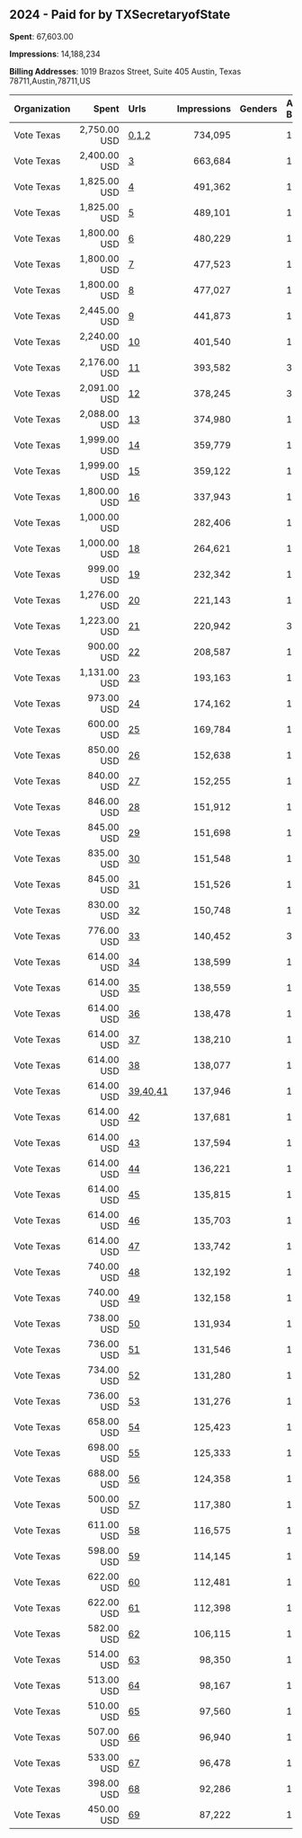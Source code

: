 ## 2024 - Paid for by TXSecretaryofState 
**Spent**: 67,603.00

**Impressions**: 14,188,234

**Billing Addresses**: 1019 Brazos Street, Suite 405 Austin, Texas 78711,Austin,78711,US

|Organization|Spent|Urls|Impressions|Genders|Age Brackets|Country Codes|
|:---|---:|:---|---:|:---|:---|:---|
|Vote Texas|2,750.00 USD|[0](https://www.snap.com/political-ads/asset/29c8d0ed9291eebefd5934b0b665ace6adae3d63da0da235471d987ab49019a7?mediaType=png),[1](https://www.snap.com/political-ads/asset/335e5d1c564359c756cebc27e72df5032a60a2f2b74c5ac62933dc81dc745800?mediaType=png),[2](https://www.snap.com/political-ads/asset/62011e89407dd44b854160dc40a173f67d18db78a3dbb4cc555806bf11cee882?mediaType=png)|734,095||18+|united states|
|Vote Texas|2,400.00 USD|[3](https://www.snap.com/political-ads/asset/66c7c8626a717cce5bbf77724cf3d5b19ba1a6614743d797e22e7bf05332395d?mediaType=png)|663,684||18+|united states|
|Vote Texas|1,825.00 USD|[4](https://www.snap.com/political-ads/asset/91c882eaf7f65ad17682c6164575c99a0d5e19dbf68cf47e21779d8ade3775ef?mediaType=mov)|491,362||18+|united states|
|Vote Texas|1,825.00 USD|[5](https://www.snap.com/political-ads/asset/9e5592ce3612ee48b8b506372034cc110ef8e8acabec92922a4e370f1919d880?mediaType=png)|489,101||18+|united states|
|Vote Texas|1,800.00 USD|[6](https://www.snap.com/political-ads/asset/3d7e0718534f6aa52dbaa3b8bd7d20e8a27221ed89af165be068fe7c254bf907?mediaType=png)|480,229||18+|united states|
|Vote Texas|1,800.00 USD|[7](https://www.snap.com/political-ads/asset/2ed3284c994aade202e63998a1ed7d61786e0365ff8b5001ea401cfa065180f0?mediaType=png)|477,523||18-22|united states|
|Vote Texas|1,800.00 USD|[8](https://www.snap.com/political-ads/asset/817582e30d54a714527023de7984ef7114a1e34428fff3de98c89172a1d17c5e?mediaType=png)|477,027||18-22|united states|
|Vote Texas|2,445.00 USD|[9](https://www.snap.com/political-ads/asset/fc67eb17dd03497a3c6434e6c833090f07921303ef91ceedaf47bbe589f65f8f?mediaType=mov)|441,873||18-24|united states|
|Vote Texas|2,240.00 USD|[10](https://www.snap.com/political-ads/asset/01f60793c9923922f5bb6916c959da0bd334025fa71439639140581114c28bb8?mediaType=png)|401,540||18-24|united states|
|Vote Texas|2,176.00 USD|[11](https://www.snap.com/political-ads/asset/6cf7c51287ccaec82e7ba08604a6aea94b49ecfb2e7b350773b2b97cef7de3f4?mediaType=mov)|393,582||35+|united states|
|Vote Texas|2,091.00 USD|[12](https://www.snap.com/political-ads/asset/24276cb981e8a1a44522ebc9f251af711fc9160c38e8ebbaafea27ce565e1395?mediaType=mp4)|378,245||35+|united states|
|Vote Texas|2,088.00 USD|[13](https://www.snap.com/political-ads/asset/c431a0f7a5f835fbaaa048dfae4f66f2f8708bc5670b10e0ccee53fd07859d78?mediaType=png)|374,980||18-24|united states|
|Vote Texas|1,999.00 USD|[14](https://www.snap.com/political-ads/asset/dd0553357f8228c0ed235dc4991bd29e7f46c5af048edd76e819e99e8b0cb48f?mediaType=mov)|359,779||18-49|united states|
|Vote Texas|1,999.00 USD|[15](https://www.snap.com/political-ads/asset/0bddb3c5198fbbc13b62fe35129a40dec25ea18f4c8e9455f0fe93431490b9f2?mediaType=jpeg)|359,122||18-24|united states|
|Vote Texas|1,800.00 USD|[16](https://www.snap.com/political-ads/asset/7e0c7ccab1d74921ac26c5c6ce680c641f913a83ae454f439b9c9bbce8335d5c?mediaType=jpeg)|337,943||18-22|united states|
|Vote Texas|1,000.00 USD||282,406||18+|united states|
|Vote Texas|1,000.00 USD|[18](https://www.snap.com/political-ads/asset/39f37ff7f77db12129b22263b7b9b7f79d47bdee15fae4af1b87e71e75de019f?mediaType=mov)|264,621||18-49|united states|
|Vote Texas|999.00 USD|[19](https://www.snap.com/political-ads/asset/10569bc2796abc732b8d30fe4e9b3c5990b8aa867d117847905cf97d3f0dc575?mediaType=jpg)|232,342||18+|united states|
|Vote Texas|1,276.00 USD|[20](https://www.snap.com/political-ads/asset/b07ed273024b3d151de77a7d16e24c85be09007df4b4a5198a12b1ec70961585?mediaType=mov)|221,143||18-49|united states|
|Vote Texas|1,223.00 USD|[21](https://www.snap.com/political-ads/asset/9037cb003f10419327d18565b37d921bab51bc763376423efc96efed7af97e5e?mediaType=mov)|220,942||35+|united states|
|Vote Texas|900.00 USD|[22](https://www.snap.com/political-ads/asset/83564b34e7328adc470e7df48c0ea1668e37c93c9b9ffffd1656fbbc2e106b09?mediaType=png)|208,587||18+|united states|
|Vote Texas|1,131.00 USD|[23](https://www.snap.com/political-ads/asset/a8eaa1bdc0c39f98af3cd104ef64f4e29420eb353b89b35e5a456a5d2048de49?mediaType=png)|193,163||18-49|united states|
|Vote Texas|973.00 USD|[24](https://www.snap.com/political-ads/asset/f093a9b688c9d7873dc07398e5bd38636e7353cbe50ba853a353ca4dc92103eb?mediaType=mp4)|174,162||18+|united states|
|Vote Texas|600.00 USD|[25](https://www.snap.com/political-ads/asset/130a05067caee24dd198df7a559903f89b8216e5e3633ab4c4916092567ccdba?mediaType=png)|169,784||18+|united states|
|Vote Texas|850.00 USD|[26](https://www.snap.com/political-ads/asset/b1ca20fda784ce5a1deaebd36a0016e22754c5446ef64547721f1475dff6a2c6?mediaType=mp4)|152,638||18+|united states|
|Vote Texas|840.00 USD|[27](https://www.snap.com/political-ads/asset/479010f229634cb863a793a7f129d9ddf04c85cf567adeeb890a06ce9a6a0065?mediaType=mp4)|152,255||18+|united states|
|Vote Texas|846.00 USD|[28](https://www.snap.com/political-ads/asset/f85edd5f84a117fb04c396111b03d91b301889a02f73ac34e8cc2fb94b9f47c2?mediaType=mp4)|151,912||18+|united states|
|Vote Texas|845.00 USD|[29](https://www.snap.com/political-ads/asset/dfddbe28e6999a381f3ada6fb589cafe75c85657c5fdcbb8e55325d6e71aeb01?mediaType=mp4)|151,698||18+|united states|
|Vote Texas|835.00 USD|[30](https://www.snap.com/political-ads/asset/105259f3b4e4e4dbd0958a67ef60c421f9b26b2c9e364d25c0f4b2296b045971?mediaType=mp4)|151,548||18+|united states|
|Vote Texas|845.00 USD|[31](https://www.snap.com/political-ads/asset/d5dc6eb44f2d30f961b54d6efd3de53e6aa8b4b343990b69d35b818a3e3d4f20?mediaType=mov)|151,526||18+|united states|
|Vote Texas|830.00 USD|[32](https://www.snap.com/political-ads/asset/03a2bd7818fe9e2077b770e60628c073625afa6ce006aa4d442f8561b74051e0?mediaType=mp4)|150,748||18+|united states|
|Vote Texas|776.00 USD|[33](https://www.snap.com/political-ads/asset/330f865f7ca9580d387d289bbc8ff92b99fadf0fe7e4f284a7c8fffc874e6b6a?mediaType=mp4)|140,452||35+|united states|
|Vote Texas|614.00 USD|[34](https://www.snap.com/political-ads/asset/66c7c8626a717cce5bbf77724cf3d5b19ba1a6614743d797e22e7bf05332395d?mediaType=png)|138,599||18+|united states|
|Vote Texas|614.00 USD|[35](https://www.snap.com/political-ads/asset/9e5592ce3612ee48b8b506372034cc110ef8e8acabec92922a4e370f1919d880?mediaType=png)|138,559||18+|united states|
|Vote Texas|614.00 USD|[36](https://www.snap.com/political-ads/asset/130a05067caee24dd198df7a559903f89b8216e5e3633ab4c4916092567ccdba?mediaType=png)|138,478||18+|united states|
|Vote Texas|614.00 USD|[37](https://www.snap.com/political-ads/asset/91c882eaf7f65ad17682c6164575c99a0d5e19dbf68cf47e21779d8ade3775ef?mediaType=mov)|138,210||18+|united states|
|Vote Texas|614.00 USD|[38](https://www.snap.com/political-ads/asset/39f37ff7f77db12129b22263b7b9b7f79d47bdee15fae4af1b87e71e75de019f?mediaType=mov)|138,077||18-49|united states|
|Vote Texas|614.00 USD|[39](https://www.snap.com/political-ads/asset/29c8d0ed9291eebefd5934b0b665ace6adae3d63da0da235471d987ab49019a7?mediaType=png),[40](https://www.snap.com/political-ads/asset/335e5d1c564359c756cebc27e72df5032a60a2f2b74c5ac62933dc81dc745800?mediaType=png),[41](https://www.snap.com/political-ads/asset/62011e89407dd44b854160dc40a173f67d18db78a3dbb4cc555806bf11cee882?mediaType=png)|137,946||18+|united states|
|Vote Texas|614.00 USD|[42](https://www.snap.com/political-ads/asset/817582e30d54a714527023de7984ef7114a1e34428fff3de98c89172a1d17c5e?mediaType=png)|137,681||18-22|united states|
|Vote Texas|614.00 USD|[43](https://www.snap.com/political-ads/asset/2ed3284c994aade202e63998a1ed7d61786e0365ff8b5001ea401cfa065180f0?mediaType=png)|137,594||18-22|united states|
|Vote Texas|614.00 USD|[44](https://www.snap.com/political-ads/asset/2037d19944548fafe93cc1aa16bb1bb4227542e08b81893e029472ffd3fe5ba1?mediaType=mov)|136,221||18-49|united states|
|Vote Texas|614.00 USD|[45](https://www.snap.com/political-ads/asset/10569bc2796abc732b8d30fe4e9b3c5990b8aa867d117847905cf97d3f0dc575?mediaType=jpg)|135,815||18+|united states|
|Vote Texas|614.00 USD|[46](https://www.snap.com/political-ads/asset/83564b34e7328adc470e7df48c0ea1668e37c93c9b9ffffd1656fbbc2e106b09?mediaType=png)|135,703||18+|united states|
|Vote Texas|614.00 USD|[47](https://www.snap.com/political-ads/asset/7e0c7ccab1d74921ac26c5c6ce680c641f913a83ae454f439b9c9bbce8335d5c?mediaType=jpeg)|133,742||18-22|united states|
|Vote Texas|740.00 USD|[48](https://www.snap.com/political-ads/asset/ae9a26ae3ee24790e60100adaef3635fb9fdfad9f012b98f99218300051af3f9?mediaType=png)|132,192||18+|united states|
|Vote Texas|740.00 USD|[49](https://www.snap.com/political-ads/asset/a8b52fe3c1bb59188a870d0cd81b975341b9e4db767e1fc4026657a2dba7b4e0?mediaType=png)|132,158||18+|united states|
|Vote Texas|738.00 USD|[50](https://www.snap.com/political-ads/asset/fc51c5e02e43ab6ad1136c09862032d0be4e672594fef7faed48be11cc465992?mediaType=png)|131,934||18+|united states|
|Vote Texas|736.00 USD|[51](https://www.snap.com/political-ads/asset/0b6485a3650433af43f9bca9463d8063bc227c6c93fd3338aa576c989437fcf5?mediaType=png)|131,546||18+|united states|
|Vote Texas|734.00 USD|[52](https://www.snap.com/political-ads/asset/bcf2f59114eac33c43a22a04264e06538730c3ba9aea3b30b9c0f0f0a44a6879?mediaType=png)|131,280||18+|united states|
|Vote Texas|736.00 USD|[53](https://www.snap.com/political-ads/asset/ba0642eb1f2bf5b83df4cf9197e179aa03abe8db53d44d9ff807073079bba252?mediaType=png)|131,276||18+|united states|
|Vote Texas|658.00 USD|[54](https://www.snap.com/political-ads/asset/e1cdd9fe1ac4f6cc170b5e3ec86a1c5e0962a9eb611a50e3f0c41b9a9c9eb2d1?mediaType=png)|125,423||18-49|united states|
|Vote Texas|698.00 USD|[55](https://www.snap.com/political-ads/asset/a20c59753f01eb6ee04d62145f285b5e09aede639643acf2151f1fc1ca8355d4?mediaType=png)|125,333||18+|united states|
|Vote Texas|688.00 USD|[56](https://www.snap.com/political-ads/asset/65d42c98cae9760341adcc2600d9af226ddb3662ed7a80bf9f4c67930c52d35a?mediaType=png)|124,358||18+|united states|
|Vote Texas|500.00 USD|[57](https://www.snap.com/political-ads/asset/2037d19944548fafe93cc1aa16bb1bb4227542e08b81893e029472ffd3fe5ba1?mediaType=mov)|117,380||18-49|united states|
|Vote Texas|611.00 USD|[58](https://www.snap.com/political-ads/asset/12251edd11163071bb80a1a947e79843be80719909f50dc50bf520f85c8715fb?mediaType=png)|116,575||18-49|united states|
|Vote Texas|598.00 USD|[59](https://www.snap.com/political-ads/asset/940dde6a393daf5b78c1217cf9de2368df70536ab295651053aae3190eb34eb4?mediaType=png)|114,145||18-49|united states|
|Vote Texas|622.00 USD|[60](https://www.snap.com/political-ads/asset/8befd7549329b3eef2502b1ada502153ca5eab098bd44c92310e984451d39d8d?mediaType=png)|112,481||18+|united states|
|Vote Texas|622.00 USD|[61](https://www.snap.com/political-ads/asset/2f0d66c3e5e5e912e7a5e4e6b0d372f58ef2e122884dfd25dfa86efef9483b92?mediaType=png)|112,398||18+|united states|
|Vote Texas|582.00 USD|[62](https://www.snap.com/political-ads/asset/c30ba1d30b3390133f1845f6910dd782ff5de0f59c74a4620bf0f3fbfc091d6b?mediaType=png)|106,115||18+|united states|
|Vote Texas|514.00 USD|[63](https://www.snap.com/political-ads/asset/e2d483ff89545590ca4049c9a39c50aa8937b52751bcaf5025a65a863a6f76b9?mediaType=png)|98,350||18+|united states|
|Vote Texas|513.00 USD|[64](https://www.snap.com/political-ads/asset/87a5576f24dd375817dd3542bfb4ceca082fdbbd675ddcffceb756c5425a9309?mediaType=png)|98,167||18+|united states|
|Vote Texas|510.00 USD|[65](https://www.snap.com/political-ads/asset/3c35641e825578ac04304d48a475f2307191c496a59ebef69c5839e08f975e69?mediaType=png)|97,560||18+|united states|
|Vote Texas|507.00 USD|[66](https://www.snap.com/political-ads/asset/d4eb797e9f4939d3590a7c17f5b877d2ba4a17d081f6387be43a2bb5adec779c?mediaType=png)|96,940||18+|united states|
|Vote Texas|533.00 USD|[67](https://www.snap.com/political-ads/asset/92e4922e98d9bd8a9ba97d2084f72022a3e1dfbdd6e215d32a03eb2ac5b21cc9?mediaType=png)|96,478||18+|united states|
|Vote Texas|398.00 USD|[68](https://www.snap.com/political-ads/asset/3d7e0718534f6aa52dbaa3b8bd7d20e8a27221ed89af165be068fe7c254bf907?mediaType=png)|92,286||18+|united states|
|Vote Texas|450.00 USD|[69](https://www.snap.com/political-ads/asset/f0cb556fdfc113fec167ce45c001da4165c97ffa44f8adbb8b0b18db5a80cc05?mediaType=png)|87,222||18+|united states|
